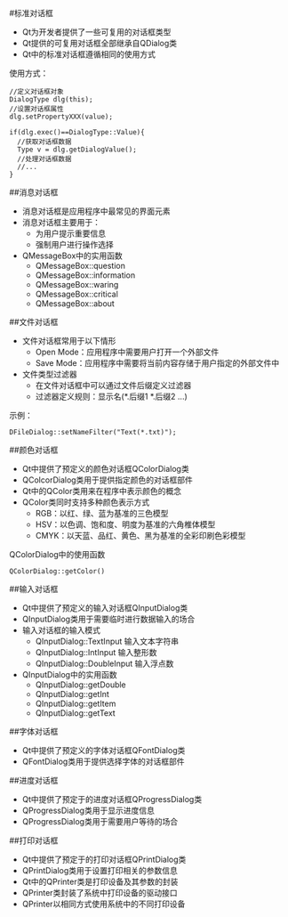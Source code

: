 #标准对话框
* Qt为开发者提供了一些可复用的对话框类型
* Qt提供的可复用对话框全部继承自QDialog类
* Qt中的标准对话框遵循相同的使用方式

使用方式：

    //定义对话框对象
    DialogType dlg(this);
    //设置对话框属性
    dlg.setPropertyXXX(value);
    
    if(dlg.exec()==DialogType::Value){
      //获取对话框数据
      Type v = dlg.getDialogValue();
      //处理对话框数据
      //...
    }

##消息对话框
* 消息对话框是应用程序中最常见的界面元素
* 消息对话框主要用于：
  * 为用户提示重要信息
  * 强制用户进行操作选择
* QMessageBox中的实用函数
  * QMessageBox::question
  * QMessageBox::information
  * QMessageBox::waring
  * QMessageBox::critical
  * QMessageBox::about

##文件对话框
* 文件对话框常用于以下情形
  * Open Mode：应用程序中需要用户打开一个外部文件
  * Save Mode：应用程序中需要将当前内容存储于用户指定的外部文件中
* 文件类型过滤器
  * 在文件对话框中可以通过文件后缀定义过滤器
  * 过滤器定义规则：显示名(*.后缀1 *.后缀2 ...)
 
示例：

    DFileDialog::setNameFilter("Text(*.txt)");

##颜色对话框
* Qt中提供了预定义的颜色对话框QColorDialog类
* QColcorDialog类用于提供指定颜色的对话框部件
* Qt中的QColor类用来在程序中表示颜色的概念
* QColor类同时支持多种颜色表示方式
  * RGB：以红、绿、蓝为基准的三色模型
  * HSV：以色调、饱和度、明度为基准的六角椎体模型
  * CMYK：以天蓝、品红、黄色、黑为基准的全彩印刷色彩模型
  
QColorDialog中的使用函数

    QColorDialog::getColor()


##输入对话框
* Qt中提供了预定义的输入对话框QInputDialog类
* QInputDialog类用于需要临时进行数据输入的场合
* 输入对话框的输入模式
  * QInputDialog::TextInput  输入文本字符串
  * QInputDialog::IntInput  输入整形数
  * QInputDialog::DoubleInput 输入浮点数
* QInputDialog中的实用函数
  * QInputDialog::getDouble
  * QInputDialog::getInt
  * QInputDialog::getItem
  * QInputDialog::getText

##字体对话框
* Qt中提供了预定义的字体对话框QFontDialog类
* QFontDialog类用于提供选择字体的对话框部件

##进度对话框
* Qt中提供了预定于的进度对话框QProgressDialog类
* QProgressDialog类用于显示进度信息
* QProgressDialog类用于需要用户等待的场合

##打印对话框
* Qt中提供了预定于的打印对话框QPrintDialog类
* QPrintDialog类用于设置打印相关的参数信息
* Qt中的QPrinter类是打印设备及其参数的封装
* QPrinter类封装了系统中打印设备的驱动接口
* QPrinter以相同方式使用系统中的不同打印设备